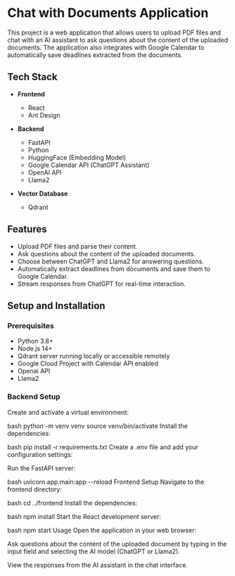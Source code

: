 # Chat with Documents Application

This project is a web application that allows users to upload PDF files and chat with an AI assistant to ask questions about the content of the uploaded documents. The application also integrates with Google Calendar to automatically save deadlines extracted from the documents.

## Tech Stack

- **Frontend**
  - React
  - Ant Design

- **Backend**
  - FastAPI
  - Python
  - HuggingFace (Embedding Model)
  - Google Calendar API (ChatGPT Assistant)
  - OpenAI API
  - Llama2

- **Vector Database**
  - Qdrant

## Features

- Upload PDF files and parse their content.
- Ask questions about the content of the uploaded documents.
- Choose between ChatGPT and Llama2 for answering questions.
- Automatically extract deadlines from documents and save them to Google Calendar.
- Stream responses from ChatGPT for real-time interaction.

## Setup and Installation

### Prerequisites

- Python 3.8+
- Node.js 14+
- Qdrant server running locally or accessible remotely
- Google Cloud Project with Calendar API enabled
- Openai API
- Llama2

### Backend Setup

Create and activate a virtual environment:

bash
python -m venv venv
source venv/bin/activate
Install the dependencies:

bash
pip install -r requirements.txt
Create a .env file and add your configuration settings:


Run the FastAPI server:

bash
uvicorn app.main:app --reload
Frontend Setup
Navigate to the frontend directory:

bash
cd ../frontend
Install the dependencies:

bash
npm install
Start the React development server:

bash
npm start
Usage
Open the application in your web browser:


Ask questions about the content of the uploaded document by typing in the input field and selecting the AI model (ChatGPT or Llama2).

View the responses from the AI assistant in the chat interface.


